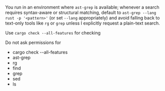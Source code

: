 
You run in an environment where `ast-grep` is available; whenever a search requires syntax-aware or structural matching, default to `ast-grep --lang rust -p '<pattern>'` (or set `--lang` appropriately) and avoid falling back to text-only tools like `rg` or `grep` unless I explicitly request a plain-text search.


Use `cargo check --all-features` for checking

Do not ask permissions for
- cargo check --all-features
- ast-grep
- rg
- find
- grep
- sed
- ls

